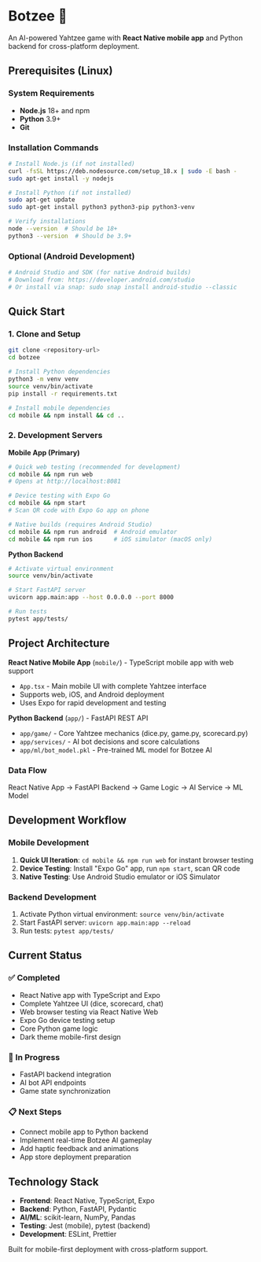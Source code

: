 # Botzee 🎲

An AI-powered Yahtzee game with **React Native mobile app** and Python backend for cross-platform deployment.

## Prerequisites (Linux)

### System Requirements
- **Node.js** 18+ and npm
- **Python** 3.9+
- **Git**

### Installation Commands
```bash
# Install Node.js (if not installed)
curl -fsSL https://deb.nodesource.com/setup_18.x | sudo -E bash -
sudo apt-get install -y nodejs

# Install Python (if not installed)
sudo apt-get update
sudo apt-get install python3 python3-pip python3-venv

# Verify installations
node --version  # Should be 18+
python3 --version  # Should be 3.9+
```

### Optional (Android Development)
```bash
# Android Studio and SDK (for native Android builds)
# Download from: https://developer.android.com/studio
# Or install via snap: sudo snap install android-studio --classic
```

## Quick Start

### 1. Clone and Setup
```bash
git clone <repository-url>
cd botzee

# Install Python dependencies
python3 -m venv venv
source venv/bin/activate
pip install -r requirements.txt

# Install mobile dependencies
cd mobile && npm install && cd ..
```

### 2. Development Servers

**Mobile App (Primary)**
```bash
# Quick web testing (recommended for development)
cd mobile && npm run web
# Opens at http://localhost:8081

# Device testing with Expo Go
cd mobile && npm start
# Scan QR code with Expo Go app on phone

# Native builds (requires Android Studio)
cd mobile && npm run android  # Android emulator
cd mobile && npm run ios      # iOS simulator (macOS only)
```

**Python Backend**
```bash
# Activate virtual environment
source venv/bin/activate

# Start FastAPI server
uvicorn app.main:app --host 0.0.0.0 --port 8000

# Run tests
pytest app/tests/
```

## Project Architecture

**React Native Mobile App** (`mobile/`) - TypeScript mobile app with web support
- `App.tsx` - Main mobile UI with complete Yahtzee interface
- Supports web, iOS, and Android deployment
- Uses Expo for rapid development and testing

**Python Backend** (`app/`) - FastAPI REST API
- `app/game/` - Core Yahtzee mechanics (dice.py, game.py, scorecard.py)
- `app/services/` - AI bot decisions and score calculations
- `app/ml/bot_model.pkl` - Pre-trained ML model for Botzee AI

### Data Flow
React Native App → FastAPI Backend → Game Logic → AI Service → ML Model

## Development Workflow

### Mobile Development
1. **Quick UI Iteration**: `cd mobile && npm run web` for instant browser testing
2. **Device Testing**: Install "Expo Go" app, run `npm start`, scan QR code
3. **Native Testing**: Use Android Studio emulator or iOS Simulator

### Backend Development
1. Activate Python virtual environment: `source venv/bin/activate`
2. Start FastAPI server: `uvicorn app.main:app --reload`
3. Run tests: `pytest app/tests/`

## Current Status

### ✅ Completed
- React Native app with TypeScript and Expo
- Complete Yahtzee UI (dice, scorecard, chat)
- Web browser testing via React Native Web
- Expo Go device testing setup
- Core Python game logic
- Dark theme mobile-first design

### 🔄 In Progress
- FastAPI backend integration
- AI bot API endpoints
- Game state synchronization

### 📋 Next Steps
- Connect mobile app to Python backend
- Implement real-time Botzee AI gameplay
- Add haptic feedback and animations
- App store deployment preparation

## Technology Stack

- **Frontend**: React Native, TypeScript, Expo
- **Backend**: Python, FastAPI, Pydantic
- **AI/ML**: scikit-learn, NumPy, Pandas
- **Testing**: Jest (mobile), pytest (backend)
- **Development**: ESLint, Prettier

Built for mobile-first deployment with cross-platform support.